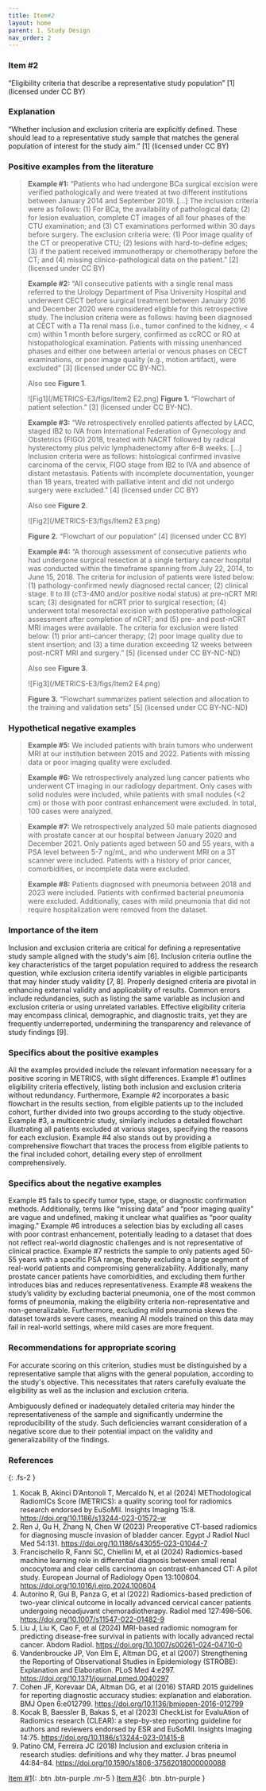 ```yaml
---
title: Item#2
layout: home
parent: 1. Study Design
nav_order: 2
---
```


### Item #2
“Eligibility criteria that describe a representative study population” [1]  (licensed under CC BY)

### Explanation
“Whether inclusion and exclusion criteria are explicitly defined. These should lead to a representative study sample that matches the general population of interest for the study aim.” [1]  (licensed under CC BY)


### Positive examples from the literature
> **Example #1:** “Patients who had undergone BCa surgical excision were verified pathologically and were treated at two different institutions between January 2014 and September 2019. […] The inclusion criteria were as follows: (1) For BCa, the availability of pathological data; (2) for lesion evaluation, complete CT images of all four phases of the CTU examination; and (3) CT examinations performed within 30 days before surgery. The exclusion criteria were: (1) Poor image quality of the CT or preoperative CTU; (2) lesions with hard-to-define edges; (3) if the patient received immunotherapy or chemotherapy before the CT; and (4) missing clinico-pathological data on the patient.” [2] (licensed under CC BY)  

> **Example #2:** “All consecutive patients with a single renal mass referred to the Urology Department of Pisa University Hospital and underwent CECT before surgical treatment between January 2016 and December 2020 were considered eligible for this retrospective study. The inclusion criteria were as follows: having been diagnosed at CECT with a T1a renal mass (i.e., tumor confined to the kidney, < 4 cm) within 1 month before surgery, confirmed as ccRCC or RO at histopathological examination. Patients with missing unenhanced phases and either one between arterial or venous phases on CECT examinations, or poor image quality (e.g., motion artifact), were excluded” [3] (licensed under CC BY-NC).
>
> Also see **Figure 1**.
>
>![Fig1](/METRICS-E3/figs/Item2 E2.png) 
> **Figure 1.** “Flowchart of patient selection.” [3] (licensed under CC BY-NC).

> **Example #3:** “We retrospectively enrolled patients affected by LACC, staged IB2 to IVA from International Federation of Gynecology and Obstetrics (FIGO) 2018, treated with NACRT followed by radical hysterectomy plus pelvic lymphadenectomy after 6–8 weeks. […] Inclusion criteria were as follows: histological confirmed invasive carcinoma of the cervix, FIGO stage from IB2 to IVA and absence of distant metastasis. Patients with incomplete documentation, younger than 18 years, treated with palliative intent and did not undergo surgery were excluded.” [4] (licensed under CC BY)
>
> Also see **Figure 2**.
>
>![Fig2](/METRICS-E3/figs/Item2 E3.png)
>
> **Figure 2.** “Flowchart of our population” [4] (licensed under CC BY)

> **Example #4:** “A thorough assessment of consecutive patients who had undergone surgical resection at a single tertiary cancer hospital was conducted within the timeframe spanning from July 22, 2014, to June 15, 2018. The criteria for inclusion of patients were listed below: (1) pathology-confirmed newly diagnosed rectal cancer; (2) clinical stage. II to III (cT3-4M0 and/or positive nodal status) at pre-nCRT MRI scan; (3) designated for nCRT prior to surgical resection; (4) underwent total mesorectal excision with postoperative pathological assessment after completion of nCRT; and (5) pre- and post-nCRT MRI images were available. The criteria for exclusion were listed below: (1) prior anti-cancer therapy; (2) poor image quality due to stent insertion; and (3) a time duration exceeding 12 weeks between post-nCRT MRI and surgery.” [5]  (licensed under CC BY-NC-ND)
>
> Also see **Figure 3**.
>
>![Fig3](/METRICS-E3/figs/Item2 E4.png)
>
> **Figure 3.** “Flowchart summarizes patient selection and allocation to the training and validation sets” [5]  (licensed under CC BY-NC-ND)

### Hypothetical negative examples
> **Example #5:** We included patients with brain tumors who underwent MRI at our institution between 2015 and 2022. Patients with missing data or poor imaging quality were excluded.

> **Example #6:** We retrospectively analyzed lung cancer patients who underwent CT imaging in our radiology department. Only cases with solid nodules were included, while patients with small nodules (<2 cm) or those with poor contrast enhancement were excluded. In total, 100 cases were analyzed.

> **Example #7:** We retrospectively analyzed 50 male patients diagnosed with prostate cancer at our hospital between January 2020 and December 2021. Only patients aged between 50 and 55 years, with a PSA level between 5-7 ng/mL, and who underwent MRI on a 3T scanner were included. Patients with a history of prior cancer, comorbidities, or incomplete data were excluded.

> **Example #8:** Patients diagnosed with pneumonia between 2018 and 2023 were included. Patients with confirmed bacterial pneumonia were excluded. Additionally, cases with mild pneumonia that did not require hospitalization were removed from the dataset.

### Importance of the item
Inclusion and exclusion criteria are critical for defining a representative study sample aligned with the study's aim [6]. Inclusion criteria outline the key characteristics of the target population required to address the research question, while exclusion criteria identify variables in eligible participants that may hinder study validity [7, 8]. Properly designed criteria are pivotal in enhancing external validity and applicability of results. Common errors include redundancies, such as listing the same variable as inclusion and exclusion criteria or using unrelated variables. Effective eligibility criteria may encompass clinical, demographic, and diagnostic traits, yet they are frequently underreported, undermining the transparency and relevance of study findings [9].

### Specifics about the positive examples
All the examples provided include the relevant information necessary for a positive scoring in METRICS, with slight differences. Example #1 outlines eligibility criteria effectively, listing both inclusion and exclusion criteria without redundancy. Furthermore, Example #2 incorporates a basic flowchart in the results section, from eligible patients up to the included cohort, further divided into two groups according to the study objective. Example #3, a multicentric study, similarly includes a detailed flowchart illustrating all patients excluded at various stages, specifying the reasons for each exclusion. Example #4 also stands out by providing a comprehensive flowchart that traces the process from eligible patients to the final included cohort, detailing every step of enrollment comprehensively. 

### Specifics about the negative examples
Example #5 fails to specify tumor type, stage, or diagnostic confirmation methods. Additionally, terms like “missing data” and “poor imaging quality” are vague and undefined, making it unclear what qualifies as “poor quality imaging." Example #6 introduces a selection bias by excluding all cases with poor contrast enhancement, potentially leading to a dataset that does not reflect real-world diagnostic challenges and is not representative of clinical practice. Example #7 restricts the sample to only patients aged 50-55 years with a specific PSA range, thereby excluding a large segment of real-world patients and compromising generalizability. Additionally, many prostate cancer patients have comorbidities, and excluding them further introduces bias and reduces representativeness. Example #8 weakens the study’s validity by excluding bacterial pneumonia, one of the most common forms of pneumonia, making the eligibility criteria non-representative and non-generalizable. Furthermore, excluding mild pneumonia skews the dataset towards severe cases, meaning AI models trained on this data may fail in real-world settings, where mild cases are more frequent.

### Recommendations for appropriate scoring
For accurate scoring on this criterion, studies must be distinguished by a representative sample that aligns with the general population, according to the study's objective. This necessitates that raters carefully evaluate the eligibility as well as the inclusion and exclusion criteria.

Ambiguously defined or inadequately detailed criteria may hinder the representativeness of the sample and significantly undermine the reproducibility of the study. Such deficiencies warrant consideration of a negative score due to their potential impact on the validity and generalizability of the findings.

### References

{: .fs-2 }

1. 	Kocak B, Akinci D’Antonoli T, Mercaldo N, et al (2024) METhodological RadiomICs Score (METRICS): a quality scoring tool for radiomics research endorsed by EuSoMII. Insights Imaging 15:8. https://doi.org/10.1186/s13244-023-01572-w
2. 	Ren J, Gu H, Zhang N, Chen W (2023) Preoperative CT-based radiomics for diagnosing muscle invasion of bladder cancer. Egypt J Radiol Nucl Med 54:131. https://doi.org/10.1186/s43055-023-01044-7
3. 	Francischello R, Fanni SC, Chiellini M, et al (2024) Radiomics-based machine learning role in differential diagnosis between small renal oncocytoma and clear cells carcinoma on contrast-enhanced CT: A pilot study. European Journal of Radiology Open 13:100604. https://doi.org/10.1016/j.ejro.2024.100604
4. 	Autorino R, Gui B, Panza G, et al (2022) Radiomics-based prediction of two-year clinical outcome in locally advanced cervical cancer patients undergoing neoadjuvant chemoradiotherapy. Radiol med 127:498–506. https://doi.org/10.1007/s11547-022-01482-9
5. 	Liu J, Liu K, Cao F, et al (2024) MRI-based radiomic nomogram for predicting disease-free survival in patients with locally advanced rectal cancer. Abdom Radiol. https://doi.org/10.1007/s00261-024-04710-0
6. 	Vandenbroucke JP, Von Elm E, Altman DG, et al (2007) Strengthening the Reporting of Observational Studies in Epidemiology (STROBE): Explanation and Elaboration. PLoS Med 4:e297. https://doi.org/10.1371/journal.pmed.0040297
7. 	Cohen JF, Korevaar DA, Altman DG, et al (2016) STARD 2015 guidelines for reporting diagnostic accuracy studies: explanation and elaboration. BMJ Open 6:e012799. https://doi.org/10.1136/bmjopen-2016-012799
8. 	Kocak B, Baessler B, Bakas S, et al (2023) CheckList for EvaluAtion of Radiomics research (CLEAR): a step-by-step reporting guideline for authors and reviewers endorsed by ESR and EuSoMII. Insights Imaging 14:75. https://doi.org/10.1186/s13244-023-01415-8
9. 	Patino CM, Ferreira JC (2018) Inclusion and exclusion criteria in research studies: definitions and why they matter. J bras pneumol 44:84–84. https://doi.org/10.1590/s1806-37562018000000088

[Item #1](https://radiomic.github.io/METRICS-E3/docs/Study%20Design%20(Item%201-3)/Item%201.html){: .btn .btn-purple  .mr-5  }
[Item #3](https://radiomic.github.io/METRICS-E3/docs/Study%20Design%20(Item%201-3)/Item%203.html){: .btn .btn-purple   }
